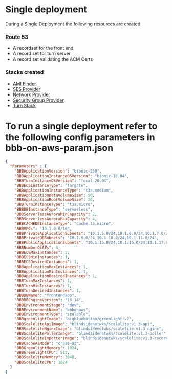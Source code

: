 # Single deployment

During a Single Deployment the following resources are created

### Route 53

* A recordset for the front end
* A record set for turn server
* A record set validating the ACM Certs


### Stacks created


* [AMI Finder](help/single/AMI-Finder.md)
* [SES Provider](help/single/AMI-Finder.md)
* [Network Provider](help/single/Network-Provider.md)
* [Security Group Provider](help/single/Security-Group.md)
* [Turn Stack](help/single/Turn-stack.md)


# To run a single deployment refer to the following config parameters in bbb-on-aws-param.json

```json
{
  "Parameters" : {
    "BBBApplicationVersion": "bionic-230",
    "BBBApplicationInstanceOSVersion": "bionic-18.04",
    "BBBTurnInstanceOSVersion": "focal-20.04",
    "BBBECSInstanceType": "fargate",
    "BBBApplicationInstanceType": "t3a.medium",
    "BBBApplicationDataVolumeSize": 50,
    "BBBApplicationRootVolumeSize": 20,
    "BBBTurnInstanceType": "t3a.micro",
    "BBBDBInstanceType": "serverless",
    "BBBServerlessAuroraMinCapacity": 2,
    "BBBServerlessAuroraMaxCapacity": 4,
    "BBBCACHEDBInstanceType": "cache.t3.micro",
    "BBBVPCs": "10.1.0.0/16",
    "BBBPrivateApplicationSubnets": "10.1.5.0/24,10.1.6.0/24,10.1.7.0/24",
    "BBBPrivateDBSubnets": "10.1.9.0/24,10.1.10.0/24,10.1.11.0/24",
    "BBBPublicApplicationSubnets": "10.1.15.0/24,10.1.16.0/24,10.1.17.0/24",
    "BBBNumberOfAZs": 3,
    "BBBECSMaxInstances": 3,
    "BBBECSMinInstances": 1,
    "BBBECSDesiredInstances": 1,
    "BBBApplicationMaxInstances": 1,
    "BBBApplicationMinInstances": 1,
    "BBBApplicationDesiredInstances": 1,
    "BBBTurnMaxInstances": 1,
    "BBBTurnMinInstances": 1,
    "BBBTurnDesiredInstances": 1,
    "BBBDBName": "frontendapp",
    "BBBDBEngineVersion": "10.14",
    "BBBEnvironmentStage": "dev",
    "BBBEnvironmentName": "bbbonaws",
    "BBBEnvironmentType": "scalable",
    "BBBgreenlightImage": "bigbluebutton/greenlight:v2",
    "BBBScaleliteApiImage": "blindsidenetwks/scalelite:v1.3-api",
    "BBBScaleliteNginxImage": "blindsidenetwks/scalelite:v1.3-nginx",
    "BBBScalelitePollerImage": "blindsidenetwks/scalelite:v1.3-poller",
    "BBBScaleliteImporterImage": "blindsidenetwks/scalelite:v1.3-recording-importer",
    "BBBCacheAZMode": "cross-az",
    "BBBGreenlightMemory": 1024,
    "BBBGreenlightCPU": 512,
    "BBBScaleliteMemory": 2048,
    "BBBScaleliteCPU": 1024
  }
}
```